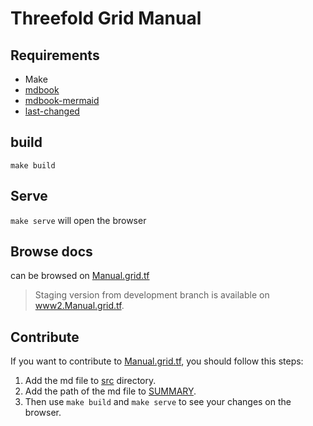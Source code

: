 # Threefold Grid Manual

## Requirements

- Make
- [mdbook](https://rust-lang.github.io/mdBook/guide/installation.html)
- [mdbook-mermaid](https://github.com/badboy/mdbook-mermaid)
- [last-changed](https://github.com/badboy/mdbook-last-changed)

## build

`make build`

## Serve

`make serve`
will open the browser  

## Browse docs

can be browsed on [Manual.grid.tf](https://manual.grid.tf/)
> Staging version from development branch is available on [www2.Manual.grid.tf](https://www2.manual.grid.tf).

## Contribute

If you want to contribute to [Manual.grid.tf](https://manual.grid.tf/), you should follow this steps:

1. Add the md file to [src](./src) directory.
2. Add the path of the md file to [SUMMARY](./src/SUMMARY.md).
3. Then use `make build` and `make serve` to see your changes on the browser.
